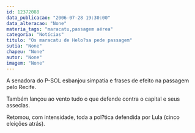 ```yaml
---
id: 12372088
data_publicacao: "2006-07-28 19:30:00"
data_alteracao: "None"
materia_tags: "maracatu,passagem aérea"
categoria: "Notícias"
titulo: "Os maracatu de Helo?sa pede passagem"
sutia: "None"
chapeu: "None"
autor: "None"
imagem: "None"
---
```

<p><P>A senadora do P-SOL esbanjou simpatia e frases de efeito na passagem pelo Recife.</P></p>
<p><P>Também&nbsp;lançou ao vento tudo o que defende contra o capital e seus asseclas. </P></p>
<p><P>Retomou, com intensidade,&nbsp;toda a pol?tica defendida por Lula (cinco eleições atrás).</P> </p>
